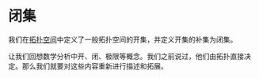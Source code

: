 # 闭集

我们在[拓扑空间](../TopoSpc/induct.md#拓扑空间的定义)中定义了一般拓扑空间的开集，并定义开集的补集为闭集。

让我们回想数学分析中开、闭、极限等概念。我们之前说过，他们由拓扑直接决定。那么我们就要对这些内容重新进行描述和拓展。